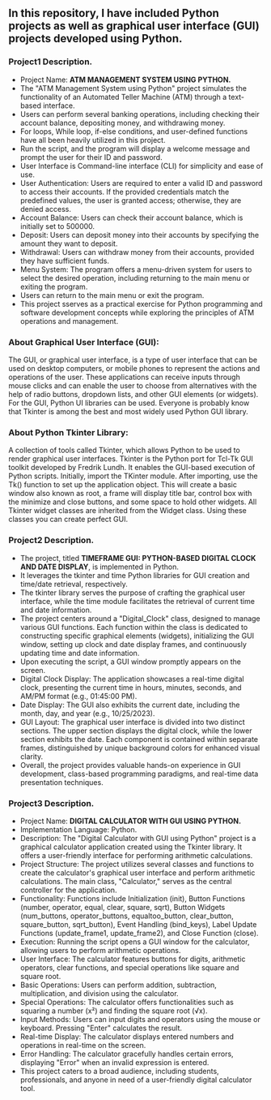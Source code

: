 ## In this repository, I have included Python projects as well as graphical user interface (GUI) projects developed using Python.  

### Project1 Description. 
- Project Name: **ATM MANAGEMENT SYSTEM USING PYTHON.** 
- The "ATM Management System using Python" project simulates the functionality of an Automated Teller Machine (ATM) through a text-based interface.
- Users can perform several banking operations, including checking their account balance, depositing money, and withdrawing money.
- For loops, While loop, if-else conditions, and user-defined functions have all been heavily utilized in this project. 
- Run the script, and the program will display a welcome message and prompt the user for their ID and password.
- User Interface is Command-line interface (CLI) for simplicity and ease of use.
- User Authentication: Users are required to enter a valid ID and password to access their accounts. If the provided credentials match the predefined values, the user is granted access; otherwise, they are denied access.
- Account Balance: Users can check their account balance, which is initially set to 500000.
- Deposit: Users can deposit money into their accounts by specifying the amount they want to deposit.
- Withdrawal: Users can withdraw money from their accounts, provided they have sufficient funds.
- Menu System: The program offers a menu-driven system for users to select the desired operation, including returning to the main menu or exiting the program. 
- Users can return to the main menu or exit the program. 
- This project sserves as a practical exercise for Python programming and software development concepts while exploring the principles of ATM operations and management. 

### About Graphical User Interface (GUI): 
The GUI, or graphical user interface, is a type of user interface that can be used on desktop computers, or mobile phones to represent the actions and operations of the user. These applications can receive inputs through mouse clicks and can enable the user to choose from alternatives with the help of radio buttons, dropdown lists, and other GUI elements (or widgets). For the GUI, Python UI libraries can be used. Everyone is probably know that Tkinter is among the best and most widely used Python GUI library. 

### About Python Tkinter Library:

A collection of tools called Tkinter, which allows Python to be used to render graphical user interfaces. Tkinter is the Python port for Tcl-Tk GUI toolkit developed by Fredrik Lundh. It enables the GUI-based execution of Python scripts. Initially, import the TKinter module. After importing, use the Tk() function to set up the application object. This will create a basic window also known as root, a frame will display title bar, control box with the minimize and close buttons, and some space to hold other widgets. All Tkinter widget classes are inherited from the Widget class. Using these classes you can create perfect GUI. 

### Project2 Description. 
- The project, titled **TIMEFRAME GUI: PYTHON-BASED DIGITAL CLOCK AND DATE DISPLAY**, is implemented in Python.
- It leverages the tkinter and time Python libraries for GUI creation and time/date retrieval, respectively.
- The tkinter library serves the purpose of crafting the graphical user interface, while the time module facilitates the retrieval of current time and date information.
- The project centers around a "Digital_Clock" class, designed to manage various GUI functions. Each function within the class is dedicated to constructing specific graphical elements (widgets), initializing the GUI window, setting up clock and date display frames, and continuously updating time and date information.
- Upon executing the script, a GUI window promptly appears on the screen.
- Digital Clock Display: The application showcases a real-time digital clock, presenting the current time in hours, minutes, seconds, and AM/PM format (e.g., 01:45:00 PM).
- Date Display: The GUI also exhibits the current date, including the month, day, and year (e.g., 10/25/2023).
- GUI Layout: The graphical user interface is divided into two distinct sections. The upper section displays the digital clock, while the lower section exhibits the date. Each component is contained within separate frames, distinguished by unique background colors for enhanced visual clarity.
- Overall, the project provides valuable hands-on experience in GUI development, class-based programming paradigms, and real-time data presentation techniques.
  
### Project3 Description. 
- Project Name: **DIGITAL CALCULATOR WITH GUI USING PYTHON.**
- Implementation Language: Python.
- Description: The "Digital Calculator with GUI using Python" project is a graphical calculator application created using the Tkinter library. It offers a user-friendly interface for performing arithmetic calculations.
- Project Structure: The project utilizes several classes and functions to create the calculator's graphical user interface and perform arithmetic calculations. The main class, "Calculator," serves as the central controller for the application.
- Functionality: Functions include Initialization (init), Button Functions (number, operator, equal, clear, square, sqrt), Button Widgets (num_buttons, operator_buttons, equaltoo_button, clear_button, square_button, sqrt_button), Event Handling (bind_keys), Label Update Functions (update_frame1, update_frame2), and Close Function (close).
- Execution: Running the script opens a GUI window for the calculator, allowing users to perform arithmetic operations.
- User Interface: The calculator features buttons for digits, arithmetic operators, clear functions, and special operations like square and square root.
- Basic Operations: Users can perform addition, subtraction, multiplication, and division using the calculator.
- Special Operations: The calculator offers functionalities such as squaring a number (x²) and finding the square root (√x).
- Input Methods: Users can input digits and operators using the mouse or keyboard. Pressing "Enter" calculates the result.
- Real-time Display: The calculator displays entered numbers and operations in real-time on the screen.
- Error Handling: The calculator gracefully handles certain errors, displaying "Error" when an invalid expression is entered.
- This project caters to a broad audience, including students, professionals, and anyone in need of a user-friendly digital calculator tool. 
